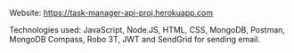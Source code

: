 Website: https://task-manager-api-proj.herokuapp.com

Technologies used: JavaScript, Node.JS, HTML, CSS, MongoDB, Postman, MongoDB Compass, Robo 3T, JWT and SendGrid for sending email.
